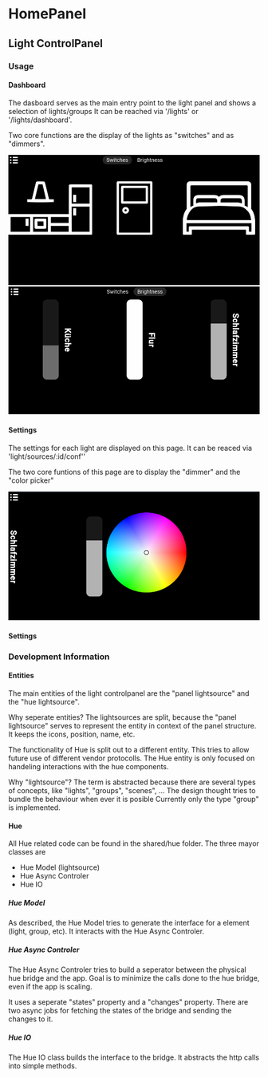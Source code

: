 # HomePanel

## Light ControlPanel

### Usage

#### Dashboard

The dasboard serves as the main entry point to the light panel and shows a selection of lights/groups
It can be reached via '/lights' or '/lights/dashboard'.

Two core functions are the display of the lights as "switches" and as "dimmers".

![Dashboard 1](doc/prev_dashboard1.png)
![Dashboard 2](doc/prev_dashboard2.png)

#### Settings

The settings for each light are displayed on this page.
It can be reaced via 'light/sources/:id/conf''

The two core funtions of this page are to display the "dimmer" and the "color picker"

![Settings](doc/prev_settings.png)

#### Settings

### Development Information

#### Entities

The main entities of the light controlpanel are the "panel lightsource" and the "hue lightsource".

Why seperate entities?
The lightsources are split, because the "panel lightsource" serves to represent the entity in context of the panel structure. It keeps the icons, position, name, etc.

The functionality of Hue is split out to a different entity. This tries to allow future use of different vendor protocolls. The Hue entity is only focused on handeling interactions with the hue components.

Why "lightsource"?
The term is abstracted because there are several types of concepts, like "lights", "groups", "scenes", ...
The design thought tries to bundle the behaviour when ever it is posible
Currently only the type "group" is implemented.

#### Hue

All Hue related code can be found in the shared/hue folder.
The three mayor classes are

* Hue Model (lightsource)
* Hue Async Controler
* Hue IO

##### Hue Model

As described, the Hue Model tries to generate the interface for a element (light, group, etc).
It interacts with the Hue Async Controler.

##### Hue Async Controler

The Hue Async Controler tries to build a seperator between the physical hue bridge and the app.
Goal is to minimize the calls done to the hue bridge, even if the app is scaling.

It uses a seperate "states" property and a "changes" property.
There are two async jobs for fetching the states of the bridge and sending the changes to it.

##### Hue IO

The Hue IO class builds the interface to the bridge. It abstracts the http calls into simple methods.